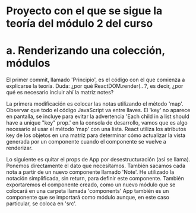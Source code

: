 # Proyecto con el que se sigue la teoría del módulo 2 del curso

# a. Renderizando una colección, módulos
El primer commit, llamado 'Principio', es el código con el que comienza a explicarse la teoría.
Duda: ¿por qué ReactDOM.render(<App notes={notes} />...?, es decir, ¿por qué es necesario incluir ahí la matriz notes?

La primera modificación es colocar las notas utilizando el método 'map'. Observar que todo el código JavaScript va entre llaves.
El 'key' no aparece en pantalla, se incluye para evitar la advertencia 'Each child in a list should have a unique "key" prop.' en la consola de desarrollo, vamos que es algo necesario al usar el método 'map' con una lista. React utiliza los atributos key de los objetos en una matriz para determinar cómo actualizar la vista generada por un componente cuando el componente se vuelve a renderizar.

Lo siguiente es quitar el props de App por desestructuración (así se llama). Ponemos directamente el dato que necesitamos.
También sacamos cada nota a partir de un nuevo componente llamado 'Note'. He utilizado la notación simplificada, sin return, para definir este componente.
También exportaremos el componente creado, como un nuevo módulo que se colocará en una carpeta llamada 'components'
App también es un componente que se importará como módulo aunque, en este caso particular, se coloca en 'src'.

